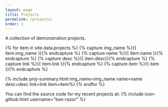 ```yaml
---
layout: page
title: Projects
permalink: /projects/
order: 2
---
```

A collection of demonstration projects. 

{% for item in site.data.projects %}
  {% capture img_name %}{{ item.img_name }}{% endcapture %}
  {% capture name %}{{ item.name }}{% endcapture %}
  {% capture desc %}{{ item.desc}}{% endcapture %}
  {% capture link %}{{ item.link }}{% endcapture %}
  {% capture item %}{{ item }}{% endcapture %}

  {% include proj-summary.html img_name=img_name name=name desc=desc link=link item=item%}
{% endfor %}

You can find the source code for my recent projects at:
{% include icon-github.html username="ben-razor" %} 